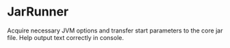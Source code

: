 # JarRunner
Acquire necessary JVM options and transfer start parameters to the core jar file. Help output text correctly in console.
